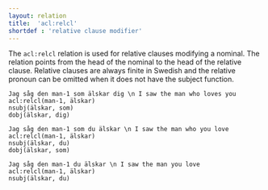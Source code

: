 ```yaml
---
layout: relation
title:  'acl:relcl'
shortdef : 'relative clause modifier'
---
```


The `acl:relcl` relation is used for relative clauses modifying
a nominal. The relation points from the head of the nominal to the
head of the relative clause. Relative clauses are always finite in Swedish
and the relative pronoun can be omitted when it does not have the subject function.

~~~ sdparse
Jag såg den man-1 som älskar dig \n I saw the man who loves you
acl:relcl(man-1, älskar)
nsubj(älskar, som)
dobj(älskar, dig)
~~~
~~~ sdparse
Jag såg den man-1 som du älskar \n I saw the man who you love
acl:relcl(man-1, älskar)
nsubj(älskar, du)
dobj(älskar, som)
~~~

~~~ sdparse
Jag såg den man-1 du älskar \n I saw the man you love
acl:relcl(man-1, älskar)
nsubj(älskar, du)
~~~
